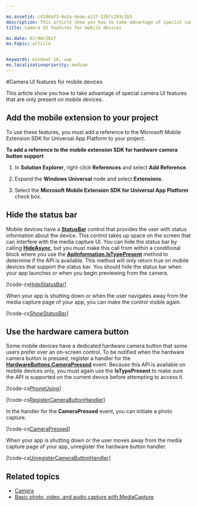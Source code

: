 ```yaml
---

ms.assetid: c43d4af3-9a1a-4eae-a137-1267c293c1b5
description: This article show you how to take advantage of special camera UI features that are only present on mobile devices.
title: Camera UI features for mobile devices

ms.date: 02/08/2017
ms.topic: article


keywords: windows 10, uwp
ms.localizationpriority: medium
---
```


#Camera UI features for mobile devices

This article show you how to take advantage of special camera UI features that are only present on mobile devices. 

## Add the mobile extension to your project 

To use these features, you must add a reference to the Microsoft Mobile Extension SDK for Universal App Platform to your project.

**To add a reference to the mobile extension SDK for hardware camera button support**

1.  In **Solution Explorer**, right-click **References** and select **Add Reference**.

2.  Expand the **Windows Universal** node and select **Extensions**.

3.  Select the **Microsoft Mobile Extension SDK for Universal App Platform** check box.

## Hide the status bar

Mobile devices have a [**StatusBar**](https://msdn.microsoft.com/library/windows/apps/dn633864) control that provides the user with status information about the device. This control takes up space on the screen that can interfere with the media capture UI. You can hide the status bar by calling [**HideAsync**](https://msdn.microsoft.com/library/windows/apps/dn610339), but you must make this call from within a conditional block where you use the [**ApiInformation.IsTypePresent**](https://msdn.microsoft.com/library/windows/apps/dn949016) method to determine if the API is available. This method will only return true on mobile devices that support the status bar. You should hide the status bar when your app launches or when you begin previewing from the camera.

[!code-cs[HideStatusBar](./code/BasicMediaCaptureWin10/cs/MainPage.xaml.cs#SnippetHideStatusBar)]

When your app is shutting down or when the user navigates away from the media capture page of your app, you can make the control visible again.

[!code-cs[ShowStatusBar](./code/BasicMediaCaptureWin10/cs/MainPage.xaml.cs#SnippetShowStatusBar)]

## Use the hardware camera button

Some mobile devices have a dedicated hardware camera button that some users prefer over an on-screen control. To be notified when the hardware camera button is pressed, register a handler for the [**HardwareButtons.CameraPressed**](https://msdn.microsoft.com/library/windows/apps/dn653805) event. Because this API is available on mobile devices only, you must again use the **IsTypePresent** to make sure the API is supported on the current device before attempting to access it.

[!code-cs[PhoneUsing](./code/BasicMediaCaptureWin10/cs/MainPage.xaml.cs#SnippetPhoneUsing)]

[!code-cs[RegisterCameraButtonHandler](./code/BasicMediaCaptureWin10/cs/MainPage.xaml.cs#SnippetRegisterCameraButtonHandler)]

In the handler for the **CameraPressed** event, you can initiate a photo capture.

[!code-cs[CameraPressed](./code/BasicMediaCaptureWin10/cs/MainPage.xaml.cs#SnippetCameraPressed)]

When your app is shutting down or the user moves away from the media capture page of your app, unregister the hardware button handler.

[!code-cs[UnregisterCameraButtonHandler](./code/BasicMediaCaptureWin10/cs/MainPage.xaml.cs#SnippetUnregisterCameraButtonHandler)]

## Related topics

* [Camera](camera.md)
* [Basic photo, video, and audio capture with MediaCapture](basic-photo-video-and-audio-capture-with-MediaCapture.md)





